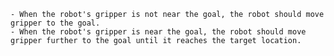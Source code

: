 
    - When the robot's gripper is not near the goal, the robot should move gripper to the goal.
    - When the robot's gripper is near the goal, the robot should move gripper further to the goal until it reaches the target location.